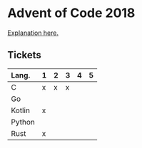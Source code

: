 # Advent of Code 2018
[Explanation here.](https://kageru.moe/blog/article/aoc)

## Tickets
| Lang.  | 1 | 2 | 3 | 4 | 5 |
|:-------|---|---|---|---|---|
| C      | x | x | x |   |   |
| Go     |   |   |   |   |   |
| Kotlin | x |   |   |   |   |
| Python |   |   |   |   |   |
| Rust   | x |   |   |   |   |
